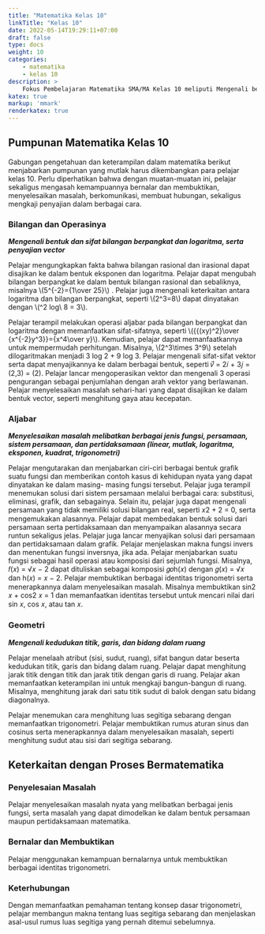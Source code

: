 ```yaml
---
title: "Matematika Kelas 10"
linkTitle: "Kelas 10"
date: 2022-05-14T19:29:11+07:00
draft: false
type: docs
weight: 10
categories:
    - matematika
    - kelas 10
description: >
    Fokus Pembelajaran Matematika SMA/MA Kelas 10 meliputi Mengenali bentuk dan sifat bilangan berpangkat dan logaritma, serta penyajian vector; Menyelesaikan masalah melibatkan berbagai jenis fungsi, persamaan, sistem persamaan, dan pertidaksamaan (linear, mutlak, logaritma, eksponen, kuadrat, trigonometri); Mengenali kedudukan titik, garis, dan bidang dalam ruang.
katex: true
markup: 'mmark'
renderkatex: true
---
```

## Pumpunan Matematika Kelas 10

Gabungan pengetahuan dan keterampilan dalam matematika berikut menjabarkan pumpunan yang mutlak harus dikembangkan para pelajar kelas 10. Perlu diperhatikan bahwa dengan muatan-muatan ini, pelajar sekaligus mengasah kemampuannya bernalar dan membuktikan, menyelesaikan masalah, berkomunikasi, membuat hubungan, sekaligus mengkaji penyajian dalam berbagai cara.

### Bilangan dan Operasinya
***Mengenali bentuk dan sifat bilangan berpangkat dan logaritma, serta penyajian vector***

Pelajar mengungkapkan fakta bahwa bilangan rasional dan irasional dapat disajikan ke dalam bentuk eksponen dan logaritma. Pelajar dapat mengubah bilangan berpangkat ke
dalam bentuk bilangan rasional dan sebaliknya, misalnya \\(5^{-2}={1\over 25}\\) . Pelajar juga mengenali keterkaitan antara logaritma dan bilangan berpangkat, seperti \\(2^3=8\\) dapat dinyatakan dengan \\(^2 log\ 8 = 3\\).

Pelajar terampil melakukan operasi aljabar pada bilangan berpangkat dan logaritma dengan memanfaatkan sifat-sifatnya, seperti \\({{(xy)^2}\over {x^{-2}y^3}}={x^4\over y}\\). Kemudian, pelajar dapat memanfaatkannya untuk mempermudah perhitungan. Misalnya, \\(2^3\times 3^9\\) setelah dilogaritmakan menjadi 3 log 2 + 9 log 3.
Pelajar mengenali sifat-sifat vektor serta dapat menyajikannya ke dalam berbagai bentuk, seperti 𝑣⃗ = 2𝑖 + 3𝑗 = (2,3) = (2). Pelajar lancar mengoperasikan vektor dan mengenali 3 operasi pengurangan sebagai penjumlahan dengan arah vektor yang berlawanan. Pelajar menyelesaikan masalah sehari-hari yang dapat disajikan ke dalam bentuk vector, seperti menghitung gaya atau kecepatan.

### Aljabar
***Menyelesaikan masalah melibatkan berbagai jenis fungsi, persamaan, sistem persamaan, dan pertidaksamaan (linear, mutlak, logaritma, eksponen, kuadrat, trigonometri)***

Pelajar mengutarakan dan menjabarkan ciri-ciri berbagai bentuk grafik suatu fungsi dan memberikan contoh kasus di kehidupan nyata yang dapat dinyatakan ke dalam masing- masing fungsi tersebut. Pelajar juga terampil menemukan solusi dari sistem persamaan melalui berbagai cara: substitusi, eliminasi, grafik, dan sebagainya. Selain itu, pelajar juga dapat mengenali persamaan yang tidak memiliki solusi bilangan real, seperti 𝑥2 + 2 = 0, serta mengemukakan alasannya. Pelajar dapat membedakan bentuk solusi dari persamaan serta pertidaksamaan dan menyampaikan alasannya secara runtun sekaligus jelas. Pelajar juga lancar menyajikan solusi dari persamaan dan pertidaksamaan dalam grafik.
Pelajar menjelaskan makna fungsi invers dan menentukan fungsi inversnya, jika ada. Pelajar menjabarkan suatu fungsi sebagai hasil operasi atau komposisi dari sejumlah fungsi. Misalnya, 𝑓(𝑥) = √𝑥 − 2 dapat dituliskan sebagai komposisi 𝑔𝑜h(𝑥) dengan 𝑔(𝑥) = √𝑥 dan h(𝑥) = 𝑥 − 2.
Pelajar membuktikan berbagai identitas trigonometri serta menerapkannya dalam menyelesaikan masalah. Misalnya membuktikan sin2 𝑥 + cos2 𝑥 = 1 dan memanfaatkan identitas tersebut untuk mencari nilai dari sin 𝑥, cos 𝑥, atau tan 𝑥.


### Geometri
***Mengenali kedudukan titik, garis, dan bidang dalam ruang***

Pelajar menelaah atribut (sisi, sudut, ruang), sifat bangun datar beserta kedudukan titik, garis dan bidang dalam ruang. Pelajar dapat menghitung jarak titik dengan titik dan jarak titik dengan garis di ruang. Pelajar akan memanfaatkan keterampilan ini untuk mengkaji bangun-bangun di ruang. Misalnya, menghitung jarak dari satu titik sudut di balok dengan satu bidang diagonalnya.

Pelajar menemukan cara menghitung luas segitiga sebarang dengan memanfaatkan trigonometri. Pelajar membuktikan rumus aturan sinus dan cosinus serta menerapkannya dalam menyelesaikan masalah, seperti menghitung sudut atau sisi dari segitiga sebarang.

## Keterkaitan dengan Proses Bermatematika
### Penyelesaian Masalah

Pelajar menyelesaikan masalah nyata yang melibatkan berbagai jenis fungsi, serta masalah yang dapat dimodelkan ke dalam bentuk persamaan maupun pertidaksamaan matematika.

### Bernalar dan Membuktikan
Pelajar menggunakan kemampuan bernalarnya untuk membuktikan berbagai identitas trigonometri.

### Keterhubungan
Dengan memanfaatkan pemahaman tentang konsep dasar trigonometri, pelajar membangun makna tentang luas segitiga sebarang dan menjelaskan asal-usul rumus luas segitiga yang pernah ditemui sebelumnya.